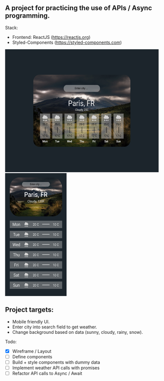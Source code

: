 ## A project for practicing the use of APIs / Async programming.

Stack:

- Frontend: ReactJS (https://reactjs.org)
- Styled-Components (https://styled-components.com)

<img src="./mockups/Desktop.jpg" width='500' height='400'>
<img src="./mockups/Mobile.jpg" width='200' height='400'>

## Project targets:

- Mobile friendly UI.
- Enter city into search field to get weather.
- Change background based on data (sunny, cloudy, rainy, snow).

Todo:

- [x] Wireframe / Layout
- [ ] Define components
- [ ] Build + style components with dummy data
- [ ] Implement weather API calls with promises
- [ ] Refactor API calls to Async / Await
